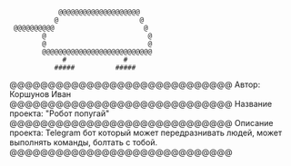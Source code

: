                 @@@@@@@@@@@@@@@@@@@@  
               @                    @
     @@@@@@@@@@                      @
            @                         @
            @                         @
            @@@@@@@@@@@@@@@@@@@@@@@@@@@ 
                 #              #
               #####          #####

@@@@@@@@@@@@@@@@@@@@@@@@@@@@@
Автор: Коршунов Иван
@@@@@@@@@@@@@@@@@@@@@@@@@@@@@
Название проекта: "Робот попугай"
@@@@@@@@@@@@@@@@@@@@@@@@@@@@@
Описание проекта: Telegram бот который может передразнивать людей,
может выполнять команды, болтать с тобой.
@@@@@@@@@@@@@@@@@@@@@@@@@@@@@